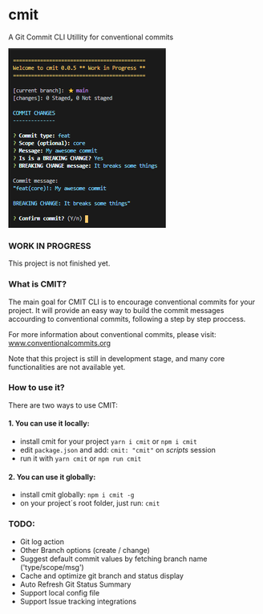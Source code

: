 # cmit

A Git Commit CLI Utillity for conventional commits

![cmit](preview.png)

### WORK IN PROGRESS

This project is not finished yet.

### What is CMIT?

The main goal for CMIT CLI is to encourage conventional commits for your project. It will provide an easy way to build the commit messages accourding to conventional commits, following a step by step proccess.

For more information about conventional commits, please visit:
www.conventionalcommits.org

Note that this project is still in development stage, and many core functionalities are not available yet.

### How to use it?

There are two ways to use CMIT:

#### 1. You can use it locally:

- install cmit for your project `yarn i cmit` or `npm i cmit`
- edit `package.json` and add: `cmit: "cmit"` on _scripts_ session
- run it with `yarn cmit` or `npm run cmit`

#### 2. You can use it globally:

- install cmit globally: `npm i cmit -g`
- on your project´s root folder, just run: `cmit`

### TODO:

- Git log action
- Other Branch options (create / change)
- Suggest default commit values by fetching branch name ('type/scope/msg')
- Cache and optimize git branch and status display
- Auto Refresh Git Status Summary
- Support local config file
- Support Issue tracking integrations
